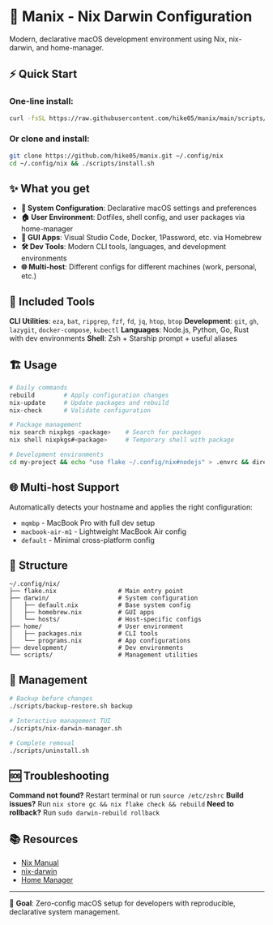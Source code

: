 # 🚀 Manix - Nix Darwin Configuration

Modern, declarative macOS development environment using Nix, nix-darwin, and home-manager.

## ⚡ Quick Start

### One-line install:
```bash
curl -fsSL https://raw.githubusercontent.com/hike05/manix/main/scripts/install.sh | bash
```

### Or clone and install:
```bash
git clone https://github.com/hike05/manix.git ~/.config/nix
cd ~/.config/nix && ./scripts/install.sh
```

## ✨ What you get

- **🔧 System Configuration**: Declarative macOS settings and preferences
- **🏠 User Environment**: Dotfiles, shell config, and user packages via home-manager
- **🍺 GUI Apps**: Visual Studio Code, Docker, 1Password, etc. via Homebrew
- **🛠️ Dev Tools**: Modern CLI tools, languages, and development environments
- **🌐 Multi-host**: Different configs for different machines (work, personal, etc.)

## 🔧 Included Tools

**CLI Utilities**: `eza`, `bat`, `ripgrep`, `fzf`, `fd`, `jq`, `htop`, `btop`
**Development**: `git`, `gh`, `lazygit`, `docker-compose`, `kubectl`
**Languages**: Node.js, Python, Go, Rust with dev environments
**Shell**: Zsh + Starship prompt + useful aliases

## 🏗️ Usage

```bash
# Daily commands
rebuild        # Apply configuration changes
nix-update     # Update packages and rebuild
nix-check      # Validate configuration

# Package management
nix search nixpkgs <package>    # Search for packages
nix shell nixpkgs#<package>     # Temporary shell with package

# Development environments
cd my-project && echo "use flake ~/.config/nix#nodejs" > .envrc && direnv allow
```

## 🌐 Multi-host Support

Automatically detects your hostname and applies the right configuration:
- `mqmbp` - MacBook Pro with full dev setup
- `macbook-air-m1` - Lightweight MacBook Air config
- `default` - Minimal cross-platform config

## 📁 Structure

```
~/.config/nix/
├── flake.nix                 # Main entry point
├── darwin/                   # System configuration
│   ├── default.nix           # Base system config
│   ├── homebrew.nix          # GUI apps
│   └── hosts/                # Host-specific configs
├── home/                     # User environment
│   ├── packages.nix          # CLI tools
│   └── programs.nix          # App configurations
├── development/              # Dev environments
└── scripts/                  # Management utilities
```

## 🔄 Management

```bash
# Backup before changes
./scripts/backup-restore.sh backup

# Interactive management TUI
./scripts/nix-darwin-manager.sh

# Complete removal
./scripts/uninstall.sh
```

## 🆘 Troubleshooting

**Command not found?** Restart terminal or run `source /etc/zshrc`
**Build issues?** Run `nix store gc && nix flake check && rebuild`
**Need to rollback?** Run `sudo darwin-rebuild rollback`

## 📚 Resources

- [Nix Manual](https://nixos.org/manual/nix/stable/)
- [nix-darwin](https://github.com/LnL7/nix-darwin)
- [Home Manager](https://nix-community.github.io/home-manager/)

---

🎯 **Goal**: Zero-config macOS setup for developers with reproducible, declarative system management.